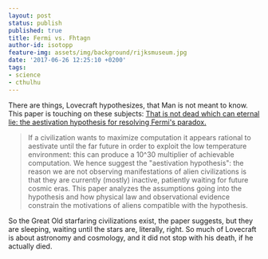 ```yaml
---
layout: post
status: publish
published: true
title: Fermi vs. Fhtagn
author-id: isotopp
feature-img: assets/img/background/rijksmuseum.jpg
date: '2017-06-26 12:25:10 +0200'
tags:
- science
- cthulhu
---
```

There are things, Lovecraft hypothesizes, that Man is not meant to know.
This paper is touching on these subjects: [That is not dead which can
eternal lie: the aestivation hypothesis for resolving Fermi's
paradox.](https://arxiv.org/abs/1705.03394)

> If a civilization wants to maximize computation it appears rational to
> aestivate until the far future in order to exploit the low temperature
> environment: this can produce a 10^30 multiplier of achievable
> computation. We hence suggest the "aestivation hypothesis": the reason we
> are not observing manifestations of alien civilizations is that they are
> currently (mostly) inactive, patiently waiting for future cosmic eras.
> This paper analyzes the assumptions going into the hypothesis and how
> physical law and observational evidence constrain the motivations of
> aliens compatible with the hypothesis.

So the Great Old starfaring civilizations exist, the paper suggests, but
they are sleeping, waiting until the stars are, literally, right. So much of
Lovecraft is about astronomy and cosmology, and it did not stop with his
death, if he actually died.
